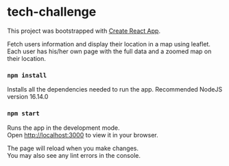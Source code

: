 # tech-challenge
This project was bootstrapped with [Create React App](https://github.com/facebook/create-react-app).

Fetch users information and display their location in a map using leaflet. Each user has his/her own page with the full data and a zoomed map on their location.

### `npm install`

Installs all the dependencies needed to run the app.
Recommended NodeJS version 16.14.0

### `npm start`

Runs the app in the development mode.\
Open [http://localhost:3000](http://localhost:3000) to view it in your browser.

The page will reload when you make changes.\
You may also see any lint errors in the console.